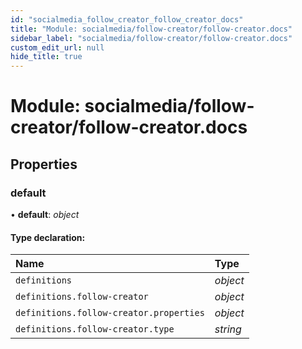 ```yaml
---
id: "socialmedia_follow_creator_follow_creator_docs"
title: "Module: socialmedia/follow-creator/follow-creator.docs"
sidebar_label: "socialmedia/follow-creator/follow-creator.docs"
custom_edit_url: null
hide_title: true
---
```


# Module: socialmedia/follow-creator/follow-creator.docs

## Properties

### default

• **default**: *object*

#### Type declaration:

| Name | Type |
| :------ | :------ |
| `definitions` | *object* |
| `definitions.follow-creator` | *object* |
| `definitions.follow-creator.properties` | *object* |
| `definitions.follow-creator.type` | *string* |
